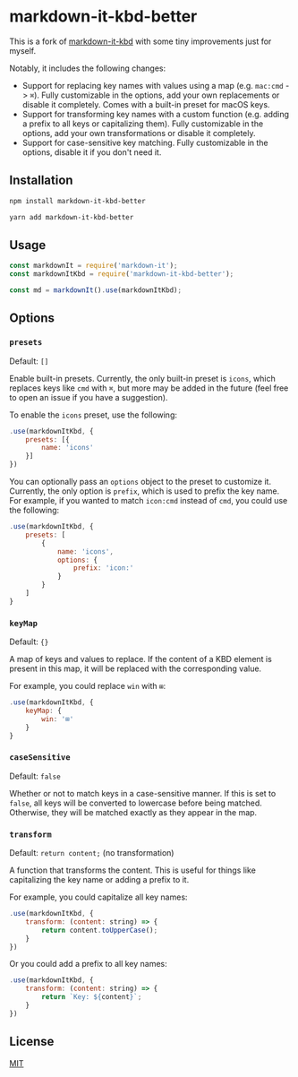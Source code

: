 # markdown-it-kbd-better

This is a fork of [markdown-it-kbd](https://github.com/jGleitz/markdown-it-kbd) with some tiny improvements just for myself.

Notably, it includes the following changes:

- Support for replacing key names with values using a map (e.g. `mac:cmd` -> `⌘`). Fully customizable in the options, add your own replacements or disable it completely. Comes with a built-in preset for macOS keys.
- Support for transforming key names with a custom function (e.g. adding a prefix to all keys or capitalizing them). Fully customizable in the options, add your own transformations or disable it completely.
- Support for case-sensitive key matching. Fully customizable in the options, disable it if you don't need it.

## Installation

```sh
npm install markdown-it-kbd-better
```

```sh
yarn add markdown-it-kbd-better
```

## Usage

```js
const markdownIt = require('markdown-it');
const markdownItKbd = require('markdown-it-kbd-better');

const md = markdownIt().use(markdownItKbd);
```

## Options

### `presets`

Default: `[]`

Enable built-in presets. Currently, the only built-in preset is `icons`, which replaces keys like `cmd` with `⌘`, but more may be added in the future (feel free to open an issue if you have a suggestion).

To enable the `icons` preset, use the following:

```js
.use(markdownItKbd, {
    presets: [{
        name: 'icons'
    }]
})
```

You can optionally pass an `options` object to the preset to customize it. Currently, the only option is `prefix`, which is used to prefix the key name. For example, if you wanted to match `icon:cmd` instead of `cmd`, you could use the following:

```js
.use(markdownItKbd, {
    presets: [
        {
            name: 'icons',
            options: {
                prefix: 'icon:'
            }
        }
    ]
}
```

### `keyMap`

Default: `{}`

A map of keys and values to replace. If the content of a KBD element is present in this map, it will be replaced with the corresponding value.

For example, you could replace `win` with `⊞`:

```js
.use(markdownItKbd, {
    keyMap: {
        win: '⊞'
    }
}
```

### `caseSensitive`

Default: `false`

Whether or not to match keys in a case-sensitive manner. If this is set to `false`, all keys will be converted to lowercase before being matched. Otherwise, they will be matched exactly as they appear in the map.

### `transform`

Default: `return content;` (no transformation)

A function that transforms the content. This is useful for things like capitalizing the key name or adding a prefix to it.

For example, you could capitalize all key names:

```js
.use(markdownItKbd, {
    transform: (content: string) => {
        return content.toUpperCase();
    }
})
```

Or you could add a prefix to all key names:

```js
.use(markdownItKbd, {
    transform: (content: string) => {
        return `Key: ${content}`;
    }
})
```

## License

[MIT](LICENSE)
